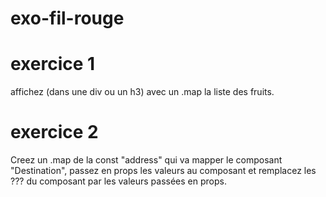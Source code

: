# exo-fil-rouge

# exercice 1

affichez (dans une div ou un h3) avec un .map la liste des fruits.

# exercice 2

Creez un .map de la const "address" qui va mapper le composant "Destination", passez en props les valeurs au composant et remplacez les ??? du composant par les valeurs passées en props.

